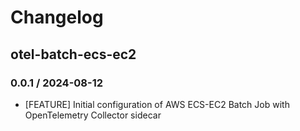# Changelog

## otel-batch-ecs-ec2

<!-- To add a new entry write: -->

<!-- ### version / full date -->

<!-- * [Update/Bug fix] message that describes the changes that you apply -->

### 0.0.1 / 2024-08-12

* [FEATURE] Initial configuration of AWS ECS-EC2 Batch Job with OpenTelemetry Collector sidecar
